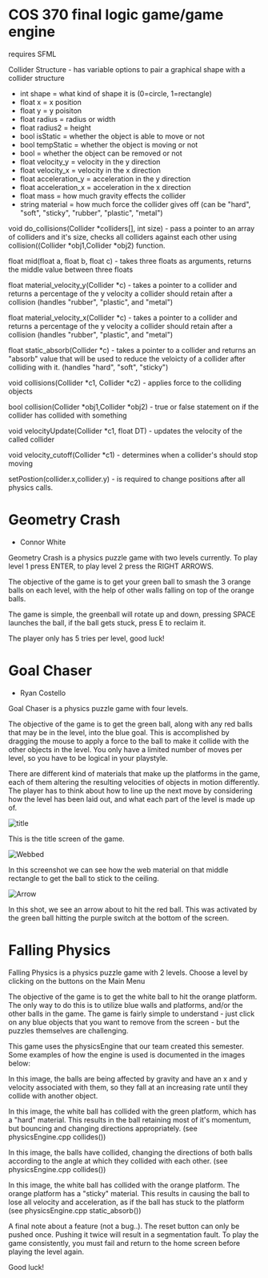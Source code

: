 # COS 370 final logic game/game engine
requires SFML

Collider Structure - has variable options to pair a graphical shape with a collider structure
- int shape = what kind of shape it is (0=circle, 1=rectangle)
- float x = x position
- float y = y poisiton
- float radius = radius or width
- float radius2 = height
- bool isStatic = whether the object is able to move or not
- bool tempStatic = whether the object is moving or not
- bool            = whether the object can be removed or not
- float velocity_y = velocity in the y direction
- float velocity_x = velocity in the x direction
- float acceleration_y = acceleration in the y direction
- float acceleration_x = acceleration in the x direction
- float mass = how much gravity effects the collider
- string material = how much force the collider gives off (can be "hard", "soft", "sticky", "rubber", "plastic", "metal")

void do_collisions(Collider *colliders[], int size) - pass a pointer to an array of colliders and it's size, checks all colliders against each other using collision((Collider *obj1,Collider *obj2) function.

float mid(float a, float b, float c) - takes three floats as arguments, returns the middle value between three floats

float material_velocity_y(Collider *c) - takes a pointer to a collider and returns a percentage of the y velocity a collider should retain after a collision (handles "rubber", "plastic", and "metal")

float material_velocity_x(Collider *c) - takes a pointer to a collider and returns a percentage of the y velocity a collider should retain after a collision (handles "rubber", "plastic", and "metal")

float static_absorb(Collider *c) - takes a pointer to a collider and returns an "absorb" value that will be used to reduce the veloicty of a collider after colliding with it. (handles "hard", "soft", "sticky")

void collisions(Collider *c1, Collider *c2) - applies force to the colliding objects

bool collision(Collider *obj1,Collider *obj2) - true or false statement on if the collider has collided with something

void velocityUpdate(Collider *c1, float DT) - updates the velocity of the called collider

void velocity_cutoff(Collider *c1) - determines when a collider's should stop moving 

setPostion(collider.x,collider.y) - is required to change positions after all physics calls.

# Geometry Crash
- Connor White

Geometry Crash is a physics puzzle game with two levels currently.
To play level 1 press ENTER, to play level 2 press the RIGHT ARROWS.

The objective of the game is to get your green ball to smash the 3 orange balls on each level, with the help of other walls falling on top of the orange balls.

The game is simple, the greenball will rotate up and down, pressing SPACE launches the ball, if the ball gets stuck, press E to reclaim it.

The player only has 5 tries per level, good luck!

# Goal Chaser
- Ryan Costello

Goal Chaser is a physics puzzle game with four levels.

The objective of the game is to get the green ball, along with any red balls that may be in the level, into the blue goal. This is accomplished by dragging the mouse to apply a force to the ball to make it collide with the other objects in the level. You only have a limited number of moves per level, so you have to be logical in your playstyle.

There are different kind of materials that make up the platforms in the game, each of them altering the resulting velocities of objects in motion differently. The player has to think about how to line up the next move by considering how the level has been laid out, and what each part of the level is made up of. 

![title](images/Title.png)

This is the title screen of the game.

![Webbed](images/web_shot.png)

In this screenshot we can see how the web material on that middle rectangle to get the ball to stick to the ceiling.

![Arrow](images/Arrow.png)

In this shot, we see an arrow about to hit the red ball. This was activated by the green ball hitting the purple switch at the bottom of the screen.


# Falling Physics
Falling Physics is a physics puzzle game with 2 levels.
Choose a level by clicking on the buttons on the Main Menu

The objective of the game is to get the white ball to hit the orange platform. The only way to do this is to utilize blue walls and platforms, and/or the other balls in the game. The game is fairly simple to understand - just click on any blue objects that you want to remove from the screen - but the puzzles themselves are challenging.

This game uses the physicsEngine that our team created this semester. Some examples of how the engine is used is documented in the images below:

In this image, the balls are being affected by gravity and have an x and y velocity associated with them, so they fall at an increasing rate until they collide with another object.

In this image, the white ball has collided with the green platform, which has a "hard" material.  This results in the ball retaining most of it's momentum, but bouncing and changing directions appropriately. (see physicsEngine.cpp collides())

In this image, the balls have collided, changing the directions of both balls according to the angle at which they collided with each other. (see physicsEngine.cpp collides())

In this image, the white ball has collided with the orange platform. The orange platform has a "sticky" material. This results in causing the ball to lose all velocity and acceleration, as if the ball has stuck to the platform (see physicsEngine.cpp static_absorb())

A final note about a feature (not a bug..). The reset button can only be pushed once.  Pushing it twice will result in a segmentation fault. To play the game consistently, you must fail and return to the home screen before playing the level again.  

Good luck!
